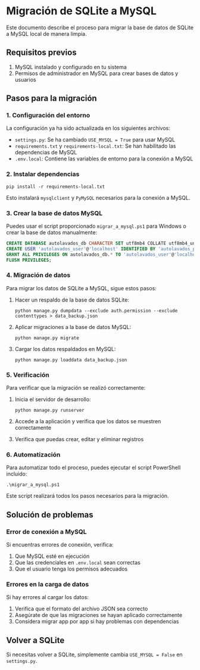 # Migración de SQLite a MySQL

Este documento describe el proceso para migrar la base de datos de SQLite a MySQL local de manera limpia.

## Requisitos previos

1. MySQL instalado y configurado en tu sistema
2. Permisos de administrador en MySQL para crear bases de datos y usuarios

## Pasos para la migración

### 1. Configuración del entorno

La configuración ya ha sido actualizada en los siguientes archivos:

- `settings.py`: Se ha cambiado `USE_MYSQL = True` para usar MySQL
- `requirements.txt` y `requirements-local.txt`: Se han habilitado las dependencias de MySQL
- `.env.local`: Contiene las variables de entorno para la conexión a MySQL

### 2. Instalar dependencias

```
pip install -r requirements-local.txt
```

Esto instalará `mysqlclient` y `PyMySQL` necesarios para la conexión a MySQL.

### 3. Crear la base de datos MySQL

Puedes usar el script proporcionado `migrar_a_mysql.ps1` para Windows o crear la base de datos manualmente:

```sql
CREATE DATABASE autolavados_db CHARACTER SET utf8mb4 COLLATE utf8mb4_unicode_ci;
CREATE USER 'autolavados_user'@'localhost' IDENTIFIED BY 'autolavados_password';
GRANT ALL PRIVILEGES ON autolavados_db.* TO 'autolavados_user'@'localhost';
FLUSH PRIVILEGES;
```

### 4. Migración de datos

Para migrar los datos de SQLite a MySQL, sigue estos pasos:

1. Hacer un respaldo de la base de datos SQLite:
   ```
   python manage.py dumpdata --exclude auth.permission --exclude contenttypes > data_backup.json
   ```

2. Aplicar migraciones a la base de datos MySQL:
   ```
   python manage.py migrate
   ```

3. Cargar los datos respaldados en MySQL:
   ```
   python manage.py loaddata data_backup.json
   ```

### 5. Verificación

Para verificar que la migración se realizó correctamente:

1. Inicia el servidor de desarrollo:
   ```
   python manage.py runserver
   ```

2. Accede a la aplicación y verifica que los datos se muestren correctamente
3. Verifica que puedas crear, editar y eliminar registros

### 6. Automatización

Para automatizar todo el proceso, puedes ejecutar el script PowerShell incluido:

```
.\migrar_a_mysql.ps1
```

Este script realizará todos los pasos necesarios para la migración.

## Solución de problemas

### Error de conexión a MySQL

Si encuentras errores de conexión, verifica:

1. Que MySQL esté en ejecución
2. Que las credenciales en `.env.local` sean correctas
3. Que el usuario tenga los permisos adecuados

### Errores en la carga de datos

Si hay errores al cargar los datos:

1. Verifica que el formato del archivo JSON sea correcto
2. Asegúrate de que las migraciones se hayan aplicado correctamente
3. Considera migrar app por app si hay problemas con dependencias

## Volver a SQLite

Si necesitas volver a SQLite, simplemente cambia `USE_MYSQL = False` en `settings.py`.